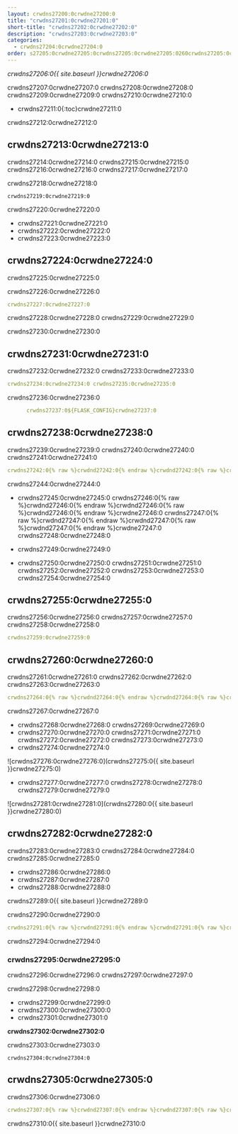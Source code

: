 ```yaml
---
layout: crwdns27200:0crwdne27200:0
title: "crwdns27201:0crwdne27201:0"
short-title: "crwdns27202:0crwdne27202:0"
description: "crwdns27203:0crwdne27203:0"
categories:
  - crwdns27204:0crwdne27204:0
order: s27205:0crwdne27205:0crwdns27205:0crwdne27205:0260crwdns27205:0crwdne27205:0
---
```

*crwdns27206:0{{ site.baseurl }}crwdne27206:0*

crwdns27207:0crwdne27207:0 crwdns27208:0crwdne27208:0 crwdns27209:0crwdne27209:0 crwdns27210:0crwdne27210:0

- crwdns27211:0{:toc}crwdne27211:0

crwdns27212:0crwdne27212:0

## crwdns27213:0crwdne27213:0

crwdns27214:0crwdne27214:0 crwdns27215:0crwdne27215:0 crwdns27216:0crwdne27216:0 crwdns27217:0crwdne27217:0

crwdns27218:0crwdne27218:0

    crwdns27219:0crwdne27219:0
    

crwdns27220:0crwdne27220:0

- crwdns27221:0crwdne27221:0
- crwdns27222:0crwdne27222:0 
- crwdns27223:0crwdne27223:0

## crwdns27224:0crwdne27224:0

crwdns27225:0crwdne27225:0

crwdns27226:0crwdne27226:0

```yaml
crwdns27227:0crwdne27227:0
```

crwdns27228:0crwdne27228:0 crwdns27229:0crwdne27229:0

crwdns27230:0crwdne27230:0

## crwdns27231:0crwdne27231:0

crwdns27232:0crwdne27232:0 crwdns27233:0crwdne27233:0

```yaml
crwdns27234:0crwdne27234:0 crwdns27235:0crwdne27235:0
```

crwdns27236:0crwdne27236:0

```yaml
      crwdns27237:0${FLASK_CONFIG}crwdne27237:0
```

## crwdns27238:0crwdne27238:0

crwdns27239:0crwdne27239:0 crwdns27240:0crwdne27240:0 crwdns27241:0crwdne27241:0

```yaml
crwdns27242:0{% raw %}crwdnd27242:0{% endraw %}crwdnd27242:0{% raw %}crwdnd27242:0{% endraw %}crwdnd27242:0{% raw %}crwdnd27242:0{% endraw %}crwdnd27242:0{% raw %}crwdnd27242:0{% endraw %}crwdne27242:0 crwdns27243:0{% raw %}crwdnd27243:0{% endraw %}crwdnd27243:0{% raw %}crwdnd27243:0{% endraw %}crwdnd27243:0{% raw %}crwdnd27243:0{% endraw %}crwdnd27243:0{% raw %}crwdnd27243:0{% endraw %}crwdne27243:0
```

crwdns27244:0crwdne27244:0

- crwdns27245:0crwdne27245:0 crwdns27246:0{% raw %}crwdnd27246:0{% endraw %}crwdnd27246:0{% raw %}crwdnd27246:0{% endraw %}crwdne27246:0 crwdns27247:0{% raw %}crwdnd27247:0{% endraw %}crwdnd27247:0{% raw %}crwdnd27247:0{% endraw %}crwdne27247:0 crwdns27248:0crwdne27248:0

- crwdns27249:0crwdne27249:0

- crwdns27250:0crwdne27250:0 crwdns27251:0crwdne27251:0 crwdns27252:0crwdne27252:0 crwdns27253:0crwdne27253:0 crwdns27254:0crwdne27254:0

## crwdns27255:0crwdne27255:0

crwdns27256:0crwdne27256:0 crwdns27257:0crwdne27257:0 crwdns27258:0crwdne27258:0

```yaml
crwdns27259:0crwdne27259:0
```

## crwdns27260:0crwdne27260:0

crwdns27261:0crwdne27261:0 crwdns27262:0crwdne27262:0 crwdns27263:0crwdne27263:0

```yaml
crwdns27264:0{% raw %}crwdnd27264:0{% endraw %}crwdnd27264:0{% raw %}crwdnd27264:0{% endraw %}crwdnd27264:0{% raw %}crwdnd27264:0{% endraw %}crwdnd27264:0{% raw %}crwdnd27264:0{% endraw %}crwdne27264:0 crwdns27265:0{% raw %}crwdnd27265:0{% endraw %}crwdnd27265:0{% raw %}crwdnd27265:0{% endraw %}crwdnd27265:0{% raw %}crwdnd27265:0{% endraw %}crwdnd27265:0{% raw %}crwdnd27265:0{% endraw %}crwdne27265:0 crwdns27266:0crwdne27266:0
```

crwdns27267:0crwdne27267:0

- crwdns27268:0crwdne27268:0 crwdns27269:0crwdne27269:0 
- crwdns27270:0crwdne27270:0 crwdns27271:0crwdne27271:0 crwdns27272:0crwdne27272:0 crwdns27273:0crwdne27273:0
- crwdns27274:0crwdne27274:0

![crwdns27276:0crwdne27276:0](crwdns27275:0{{ site.baseurl }}crwdne27275:0)

- crwdns27277:0crwdne27277:0 crwdns27278:0crwdne27278:0 crwdns27279:0crwdne27279:0

![crwdns27281:0crwdne27281:0](crwdns27280:0{{ site.baseurl }}crwdne27280:0)

## crwdns27282:0crwdne27282:0

crwdns27283:0crwdne27283:0 crwdns27284:0crwdne27284:0 crwdns27285:0crwdne27285:0

- crwdns27286:0crwdne27286:0
- crwdns27287:0crwdne27287:0
- crwdns27288:0crwdne27288:0

crwdns27289:0{{ site.baseurl }}crwdne27289:0

crwdns27290:0crwdne27290:0

```yaml
crwdns27291:0{% raw %}crwdnd27291:0{% endraw %}crwdnd27291:0{% raw %}crwdnd27291:0{% endraw %}crwdnd27291:0{% raw %}crwdnd27291:0{% endraw %}crwdnd27291:0{% raw %}crwdnd27291:0{% endraw %}crwdne27291:0 crwdns27292:0{% raw %}crwdnd27292:0{% endraw %}crwdnd27292:0{% raw %}crwdnd27292:0{% endraw %}crwdnd27292:0{% raw %}crwdnd27292:0{% endraw %}crwdnd27292:0{% raw %}crwdnd27292:0{% endraw %}crwdne27292:0 crwdns27293:0$HEROKU_API_KEYcrwdnd27293:0$HEROKU_APP_NAMEcrwdne27293:0
```

crwdns27294:0crwdne27294:0

### crwdns27295:0crwdne27295:0

crwdns27296:0crwdne27296:0 crwdns27297:0crwdne27297:0

crwdns27298:0crwdne27298:0

- crwdns27299:0crwdne27299:0
- crwdns27300:0crwdne27300:0
- crwdns27301:0crwdne27301:0

**crwdns27302:0crwdne27302:0**

crwdns27303:0crwdne27303:0

    crwdns27304:0crwdne27304:0
    

## crwdns27305:0crwdne27305:0

crwdns27306:0crwdne27306:0

```yaml
crwdns27307:0{% raw %}crwdnd27307:0{% endraw %}crwdnd27307:0{% raw %}crwdnd27307:0{% endraw %}crwdnd27307:0{% raw %}crwdnd27307:0{% endraw %}crwdnd27307:0{% raw %}crwdnd27307:0{% endraw %}crwdne27307:0 crwdns27308:0{% raw %}crwdnd27308:0{% endraw %}crwdnd27308:0{% raw %}crwdnd27308:0{% endraw %}crwdnd27308:0{% raw %}crwdnd27308:0{% endraw %}crwdnd27308:0{% raw %}crwdnd27308:0{% endraw %}crwdne27308:0 crwdns27309:0$HEROKU_API_KEYcrwdnd27309:0$HEROKU_APP_NAMEcrwdne27309:0
```

crwdns27310:0{{ site.baseurl }}crwdne27310:0